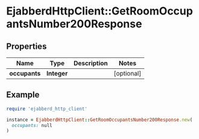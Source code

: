 # EjabberdHttpClient::GetRoomOccupantsNumber200Response

## Properties

| Name | Type | Description | Notes |
| ---- | ---- | ----------- | ----- |
| **occupants** | **Integer** |  | [optional] |

## Example

```ruby
require 'ejabberd_http_client'

instance = EjabberdHttpClient::GetRoomOccupantsNumber200Response.new(
  occupants: null
)
```

